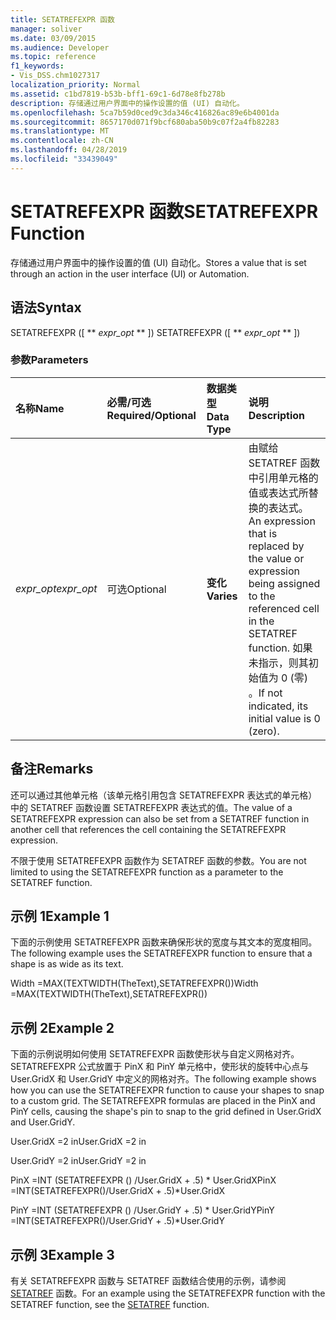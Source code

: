 ```yaml
---
title: SETATREFEXPR 函数
manager: soliver
ms.date: 03/09/2015
ms.audience: Developer
ms.topic: reference
f1_keywords:
- Vis_DSS.chm1027317
localization_priority: Normal
ms.assetid: c1bd7819-b53b-bff1-69c1-6d78e8fb278b
description: 存储通过用户界面中的操作设置的值 (UI) 自动化。
ms.openlocfilehash: 5ca7b59d0ced9c3da346c416826ac89e6b4001da
ms.sourcegitcommit: 8657170d071f9bcf680aba50b9c07f2a4fb82283
ms.translationtype: MT
ms.contentlocale: zh-CN
ms.lasthandoff: 04/28/2019
ms.locfileid: "33439049"
---
```

# <a name="setatrefexpr-function"></a><span data-ttu-id="c9150-103">SETATREFEXPR 函数</span><span class="sxs-lookup"><span data-stu-id="c9150-103">SETATREFEXPR Function</span></span>

<span data-ttu-id="c9150-104">存储通过用户界面中的操作设置的值 (UI) 自动化。</span><span class="sxs-lookup"><span data-stu-id="c9150-104">Stores a value that is set through an action in the user interface (UI) or Automation.</span></span>
  
## <a name="syntax"></a><span data-ttu-id="c9150-105">语法</span><span class="sxs-lookup"><span data-stu-id="c9150-105">Syntax</span></span>

<span data-ttu-id="c9150-106">SETATREFEXPR ([ \*\* *expr_opt* \*\* ]) </span><span class="sxs-lookup"><span data-stu-id="c9150-106">SETATREFEXPR ([ \*\* *expr_opt* \*\* ])</span></span> 
  
### <a name="parameters"></a><span data-ttu-id="c9150-107">参数</span><span class="sxs-lookup"><span data-stu-id="c9150-107">Parameters</span></span>

|<span data-ttu-id="c9150-108">**名称**</span><span class="sxs-lookup"><span data-stu-id="c9150-108">**Name**</span></span>|<span data-ttu-id="c9150-109">**必需/可选**</span><span class="sxs-lookup"><span data-stu-id="c9150-109">**Required/Optional**</span></span>|<span data-ttu-id="c9150-110">**数据类型**</span><span class="sxs-lookup"><span data-stu-id="c9150-110">**Data Type**</span></span>|<span data-ttu-id="c9150-111">**说明**</span><span class="sxs-lookup"><span data-stu-id="c9150-111">**Description**</span></span>|
|:-----|:-----|:-----|:-----|
| <span data-ttu-id="c9150-112">_expr_opt_</span><span class="sxs-lookup"><span data-stu-id="c9150-112">_expr_opt_</span></span> <br/> |<span data-ttu-id="c9150-113">可选</span><span class="sxs-lookup"><span data-stu-id="c9150-113">Optional</span></span>  <br/> |<span data-ttu-id="c9150-114">**变化**</span><span class="sxs-lookup"><span data-stu-id="c9150-114">**Varies**</span></span> <br/> |<span data-ttu-id="c9150-115">由赋给 SETATREF 函数中引用单元格的值或表达式所替换的表达式。</span><span class="sxs-lookup"><span data-stu-id="c9150-115">An expression that is replaced by the value or expression being assigned to the referenced cell in the SETATREF function.</span></span> <span data-ttu-id="c9150-116">如果未指示，则其初始值为 0 (零) 。</span><span class="sxs-lookup"><span data-stu-id="c9150-116">If not indicated, its initial value is 0 (zero).</span></span>  <br/> |
   
## <a name="remarks"></a><span data-ttu-id="c9150-117">备注</span><span class="sxs-lookup"><span data-stu-id="c9150-117">Remarks</span></span>

<span data-ttu-id="c9150-118">还可以通过其他单元格（该单元格引用包含 SETATREFEXPR 表达式的单元格）中的 SETATREF 函数设置 SETATREFEXPR 表达式的值。</span><span class="sxs-lookup"><span data-stu-id="c9150-118">The value of a SETATREFEXPR expression can also be set from a SETATREF function in another cell that references the cell containing the SETATREFEXPR expression.</span></span> 
  
<span data-ttu-id="c9150-119">不限于使用 SETATREFEXPR 函数作为 SETATREF 函数的参数。</span><span class="sxs-lookup"><span data-stu-id="c9150-119">You are not limited to using the SETATREFEXPR function as a parameter to the SETATREF function.</span></span> 
  
## <a name="example-1"></a><span data-ttu-id="c9150-120">示例 1</span><span class="sxs-lookup"><span data-stu-id="c9150-120">Example 1</span></span>

<span data-ttu-id="c9150-121">下面的示例使用 SETATREFEXPR 函数来确保形状的宽度与其文本的宽度相同。</span><span class="sxs-lookup"><span data-stu-id="c9150-121">The following example uses the SETATREFEXPR function to ensure that a shape is as wide as its text.</span></span>
  
<span data-ttu-id="c9150-122">Width =MAX(TEXTWIDTH(TheText),SETATREFEXPR())</span><span class="sxs-lookup"><span data-stu-id="c9150-122">Width =MAX(TEXTWIDTH(TheText),SETATREFEXPR())</span></span>
  
## <a name="example-2"></a><span data-ttu-id="c9150-123">示例 2</span><span class="sxs-lookup"><span data-stu-id="c9150-123">Example 2</span></span>

<span data-ttu-id="c9150-p102">下面的示例说明如何使用 SETATREFEXPR 函数使形状与自定义网格对齐。SETATREFEXPR 公式放置于 PinX 和 PinY 单元格中，使形状的旋转中心点与 User.GridX 和 User.GridY 中定义的网格对齐。</span><span class="sxs-lookup"><span data-stu-id="c9150-p102">The following example shows how you can use the SETATREFEXPR function to cause your shapes to snap to a custom grid. The SETATREFEXPR formulas are placed in the PinX and PinY cells, causing the shape's pin to snap to the grid defined in User.GridX and User.GridY.</span></span> 
  
<span data-ttu-id="c9150-126">User.GridX =2 in</span><span class="sxs-lookup"><span data-stu-id="c9150-126">User.GridX =2 in</span></span>
  
<span data-ttu-id="c9150-127">User.GridY =2 in</span><span class="sxs-lookup"><span data-stu-id="c9150-127">User.GridY =2 in</span></span>
  
<span data-ttu-id="c9150-128">PinX =INT (SETATREFEXPR () /User.GridX + .5) \* User.GridX</span><span class="sxs-lookup"><span data-stu-id="c9150-128">PinX =INT(SETATREFEXPR()/User.GridX + .5)\*User.GridX</span></span>
  
<span data-ttu-id="c9150-129">PinY =INT (SETATREFEXPR () /User.GridY + .5) \* User.GridY</span><span class="sxs-lookup"><span data-stu-id="c9150-129">PinY =INT(SETATREFEXPR()/User.GridY + .5)\*User.GridY</span></span>
  
## <a name="example-3"></a><span data-ttu-id="c9150-130">示例 3</span><span class="sxs-lookup"><span data-stu-id="c9150-130">Example 3</span></span>

<span data-ttu-id="c9150-131">有关 SETATREFEXPR 函数与 SETATREF 函数结合使用的示例，请参阅 [SETATREF](setatref-function.md) 函数。</span><span class="sxs-lookup"><span data-stu-id="c9150-131">For an example using the SETATREFEXPR function with the SETATREF function, see the [SETATREF](setatref-function.md) function.</span></span> 
  

